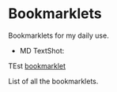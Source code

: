 # Bookmarklets
Bookmarklets for my daily use.

- MD TextShot: 

TEst <a href="javascript:(function()%7Bvar%20url%20%3D%20document.URL%3B%0A%20%20%20%20%20%20%20%20t%20%3D%20location.host%3B%0A%20%20%20%20%20%20%20%20t%20%3D%20t.replace(%2F%5Ewww.%2F%2C%20%22%22)%3B%0A%09%09text%20%3D%20window.getSelection().toString()%3B%0A%20%20%20%20%20%20%20%20idRef%20%3D%20%20t.substring(0%2C%204)%20%2B%20Math.floor((Math.random()%20*%20100)%20%2B%201)%3B%0A%20%20%20%20%20%20%20%20mdSite%20%3D%20'%5B'%20%2B%20idRef%20%2B%20'%5D'%3B%0A%20%20%20%20%20%20%20%20mdLink%20%3D%20'%5B'%20%2B%20idRef%20%2B%20'%5D%3A%20'%20%2B%20url%20%2B%20%22%20%5C%22%22%20%2Bdocument.title%20%2B%20%22%5C%22%22%20%2B%22%5Cn%22%3B%0A%0Acontent%20%3D%20text%0A%09%09%2B%20%22%20%22%0A%09%09%2B%20mdSite%0A%09%09%2B%20%22%5Cn%5Cn%22%0A%09%09%2B%20mdLink%0A%0A%0Awindow.prompt(%22Copy%20to%20clipboard%3A%20%E2%8C%98%2BC%20or%20Ctrl%2BC%20then%20Enter%22%2C%20content)%7D)()%3B">bookmarklet</a>

List of all the bookmarklets.
